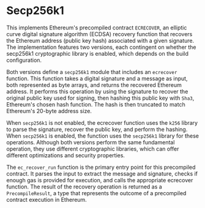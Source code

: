 # Secp256k1

This implements Ethereum's precompiled contract `ECRECOVER`, an elliptic curve digital signature algorithm (ECDSA) recovery function that recovers the Ethereum address (public key hash) associated with a given signature. The implementation features two versions, each contingent on whether the secp256k1 cryptographic library is enabled, which depends on the build configuration.

Both versions define a `secp256k1` module that includes an `ecrecover` function. This function takes a digital signature and a message as input, both represented as byte arrays, and returns the recovered Ethereum address. It performs this operation by using the signature to recover the original public key used for signing, then hashing this public key with `Sha3`, Ethereum's chosen hash function. The hash is then truncated to match Ethereum's 20-byte address size.

When `secp256k1` is not enabled, the ecrecover function uses the `k256` library to parse the signature, recover the public key, and perform the hashing. When `secp256k1` is enabled, the function uses the `secp256k1` library for these operations. Although both versions perform the same fundamental operation, they use different cryptographic libraries, which can offer different optimizations and security properties.

The `ec_recover_run` function is the primary entry point for this precompiled contract. It parses the input to extract the message and signature, checks if enough gas is provided for execution, and calls the appropriate ecrecover function. The result of the recovery operation is returned as a `PrecompileResult`, a type that represents the outcome of a precompiled contract execution in Ethereum.
